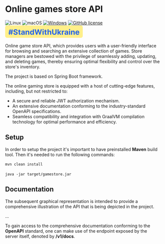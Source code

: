 # Online games store API
![Linux](https://svgshare.com/i/Zhy.svg)
![macOS](https://svgshare.com/i/ZjP.svg)
[![Windows](https://svgshare.com/i/ZhY.svg)](https://svgshare.com/i/ZhY.svg)
[![GitHub license](https://img.shields.io/github/license/Naereen/StrapDown.js.svg)](https://github.com/Naereen/StrapDown.js/blob/master/LICENSE)
[![StandWithUkraine](https://raw.githubusercontent.com/vshymanskyy/StandWithUkraine/main/badges/StandWithUkraine.svg)](https://github.com/vshymanskyy/StandWithUkraine/blob/main/docs/README.md)

Online game store API, which provides users with a user-friendly interface for browsing and searching an extensive collection of games. Store managers are bestowed with the privilege of seamlessly adding, updating, and deleting games, thereby ensuring optimal flexibility and control over the store's inventory.

The project is based on Spring Boot framework.

The online gaming store is equipped with a host of cutting-edge features, including, but not restricted to:

* A secure and reliable JWT authorization mechanism.
* An extensive documentation conforming to the industry-standard OpenAPI specifications.
* Seamless compatibility and integration with GraalVM compilation technology for optimal performance and efficiency. 

## Setup

In order to setup the project it's important to have preinstalled **Maven** build tool. Then it's needed to run the following commands:

```shell
mvn clean install

java -jar target/gamestore.jar
```

## Documentation

The subsequent graphical representation is intended to provide a comprehensive illustration of the API that is being depicted in the project.

...

To gain access to the comprehensive documentation conforming to the **OpenAPI** standard, one can make use of the endpoint exposed by the server itself, denoted by **/v1/docs**.